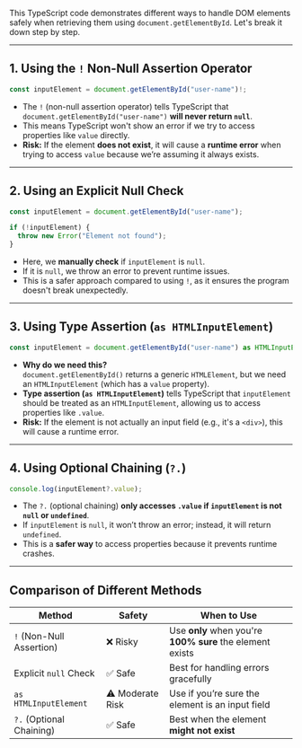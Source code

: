 This TypeScript code demonstrates different ways to handle DOM elements safely when retrieving them using `document.getElementById`. Let's break it down step by step.

---

## **1. Using the `!` Non-Null Assertion Operator**
```typescript
const inputElement = document.getElementById("user-name")!;
```
- The `!` (non-null assertion operator) tells TypeScript that `document.getElementById("user-name")` **will never return `null`**.
- This means TypeScript won't show an error if we try to access properties like `value` directly.
- **Risk:** If the element **does not exist**, it will cause a **runtime error** when trying to access `value` because we’re assuming it always exists.

---

## **2. Using an Explicit Null Check**
```typescript
const inputElement = document.getElementById("user-name");

if (!inputElement) {
  throw new Error("Element not found");
}
```
- Here, we **manually check** if `inputElement` is `null`.
- If it is `null`, we throw an error to prevent runtime issues.
- This is a safer approach compared to using `!`, as it ensures the program doesn't break unexpectedly.

---

## **3. Using Type Assertion (`as HTMLInputElement`)**
```typescript
const inputElement = document.getElementById("user-name") as HTMLInputElement;
```
- **Why do we need this?**  
  `document.getElementById()` returns a generic `HTMLElement`, but we need an `HTMLInputElement` (which has a `value` property).
- **Type assertion (`as HTMLInputElement`)** tells TypeScript that `inputElement` should be treated as an `HTMLInputElement`, allowing us to access properties like `.value`.
- **Risk:** If the element is not actually an input field (e.g., it's a `<div>`), this will cause a runtime error.

---

## **4. Using Optional Chaining (`?.`)**
```typescript
console.log(inputElement?.value);
```
- The `?.` (optional chaining) **only accesses `.value` if `inputElement` is not `null` or `undefined`**.
- If `inputElement` is `null`, it won’t throw an error; instead, it will return `undefined`.
- This is a **safer way** to access properties because it prevents runtime crashes.

---

## **Comparison of Different Methods**
| Method                   | Safety          | When to Use                                               |
| ------------------------ | --------------- | --------------------------------------------------------- |
| `!` (Non-Null Assertion) | ❌ Risky         | Use **only** when you're **100% sure** the element exists |
| Explicit `null` Check    | ✅ Safe          | Best for handling errors gracefully                       |
| `as HTMLInputElement`    | ⚠️ Moderate Risk | Use if you’re sure the element is an input field          |
| `?.` (Optional Chaining) | ✅ Safe          | Best when the element **might not exist**                 |

